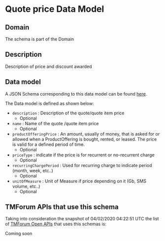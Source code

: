 # Quote price Data Model

## Domain

The  schema is part of the  Domain

## Description

Description of price and discount awarded

## Data model

A JSON Schema corresponding to this data model can be found
[here](https://github.com/tmforum-rand/schemas/blob/candidates/Customer/QuotePrice.schema.json).

The Data model is defined as shown below:
- `description` : Description of the quote/quote item price
  - Optional
- `name` : Name of the quote /quote item price
  - Optional
- `productOfferingPrice` : An amount, usually of money, that is asked for or allowed when a ProductOffering is bought, rented, or leased. The price is valid for a defined period of time.
  - Optional
- `priceType` : indicate if the price is for recurrent or no-recurrent charge
  - Optional
- `recurringChargePeriod` : Used for recurring charge to indicate period (month, week, etc..)
  - Optional
- `unitOfMeasure` : Unit of Measure if price depending on it (Gb, SMS volume, etc..)
  - Optional




## TMForum APIs that use this schema

Taking into consideration the snapshot of 04/02/2020 04:22:51 UTC the list of [TMForum Open APIs](https://www.tmforum.org/open-apis/) that uses this schemas is:

Coming soon